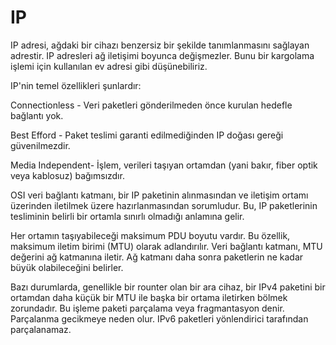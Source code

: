 # IP

IP adresi, ağdaki bir cihazı benzersiz bir şekilde tanımlanmasını sağlayan adrestir. IP adresleri ağ iletişimi boyunca değişmezler. Bunu bir kargolama işlemi için kullanılan ev adresi gibi düşünebiliriz.

IP'nin temel özellikleri şunlardır:

Connectionless - Veri paketleri gönderilmeden önce kurulan hedefle bağlantı yok.

Best Efford - Paket teslimi garanti edilmediğinden IP doğası gereği güvenilmezdir.

Media Independent- İşlem, verileri taşıyan ortamdan (yani bakır, fiber optik veya kablosuz) bağımsızdır.

OSI veri bağlantı katmanı, bir IP paketinin alınmasından ve iletişim ortamı üzerinden iletilmek üzere hazırlanmasından sorumludur. Bu, IP paketlerinin tesliminin belirli bir ortamla sınırlı olmadığı anlamına gelir.

Her ortamın taşıyabileceği maksimum PDU boyutu vardır. Bu özellik, maksimum iletim birimi (MTU) olarak adlandırılır. Veri bağlantı katmanı, MTU değerini ağ katmanına iletir. Ağ katmanı daha sonra paketlerin ne kadar büyük olabileceğini belirler.

Bazı durumlarda, genellikle bir rounter olan bir ara cihaz, bir IPv4 paketini bir ortamdan daha küçük bir MTU ile başka bir ortama iletirken bölmek zorundadır. Bu işleme paketi parçalama veya fragmantasyon denir. Parçalanma gecikmeye neden olur. IPv6 paketleri yönlendirici tarafından parçalanamaz.
